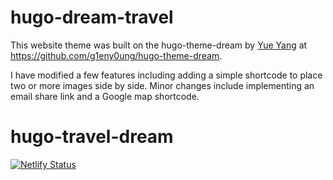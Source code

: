 # hugo-dream-travel 
This website theme was built on the hugo-theme-dream by [Yue Yang](https://github.com/g1eny0ung) at 
https://github.com/g1eny0ung/hugo-theme-dream. 

I have modified a few features including adding a simple shortcode to place two or more images side by side. Minor changes include implementing an email share link and a Google map shortcode.
# hugo-travel-dream

[![Netlify Status](https://api.netlify.com/api/v1/badges/551f93ec-43a4-4b9d-be19-1f2c525589b2/deploy-status)](https://app.netlify.com/projects/gc-travel/deploys)


